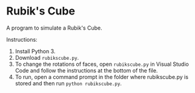 # Rubik's Cube
A program to simulate a Rubik's Cube.

Instructions:
1. Install Python 3.
2. Download `rubikscube.py`.
3. To change the rotations of faces, open `rubikscube.py` in Visual Studio Code and follow the instructions at the bottom of the file.
5. To run, open a command prompt in the folder where rubikscube.py is stored and then run `python rubikscube.py`.
